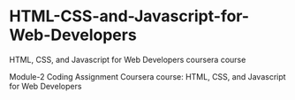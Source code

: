 # HTML-CSS-and-Javascript-for-Web-Developers
HTML, CSS, and Javascript for Web Developers coursera course

Module-2 Coding Assignment
Coursera course: HTML, CSS, and Javascript for Web Developers
